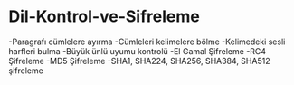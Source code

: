 # Dil-Kontrol-ve-Sifreleme
-Paragrafı cümlelere ayırma
-Cümleleri kelimelere bölme
-Kelimedeki sesli harfleri bulma
-Büyük ünlü uyumu kontrolü
-El Gamal Şifreleme
-RC4 Şifreleme
-MD5 Şifreleme
-SHA1, SHA224, SHA256, SHA384, SHA512 şifreleme
